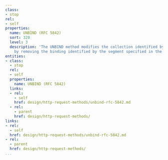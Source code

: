 ```yaml
---
class:
- stop
rel:
- self
properties:
  name: UNBIND (RFC 5842)
  sort: 320
  level: 3
  description: 'The UNBIND method modifies the collection identified by the Request-URI
    by removing the binding identified by the segment specified in the UNBIND body. '
entities:
- class:
  - stop
  rel:
  - self
  properties:
    name: UNBIND (RFC 5842)
  links:
  - rel:
    - self
    href: design/http-request-methods/unbind-rfc-5842.md
  - rel:
    - parent
    href: design/http-request-methods/
links:
- rel:
  - self
  href: design/http-request-methods/unbind-rfc-5842.md
- rel:
  - parent
  href: design/http-request-methods/
...
```

